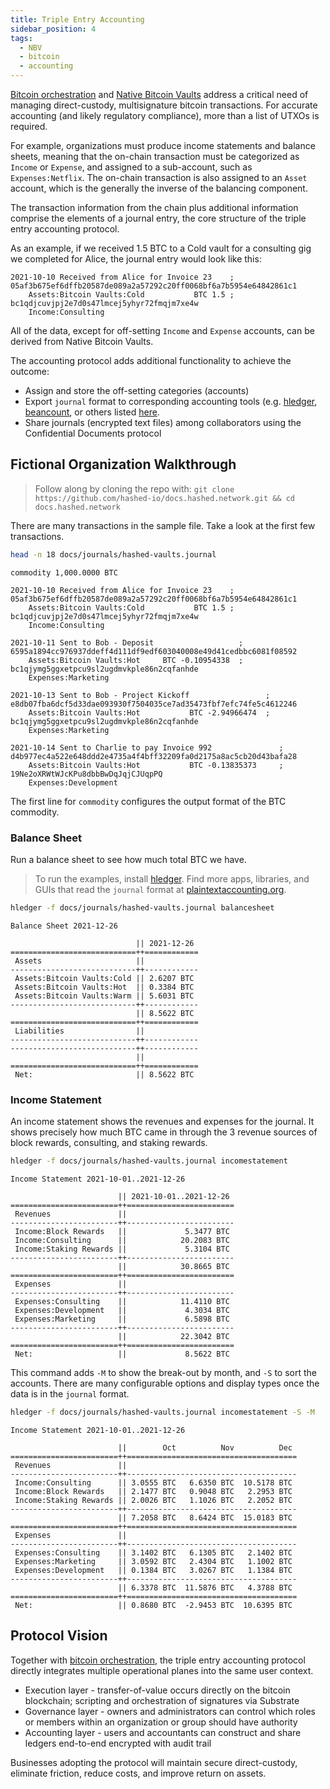 ```yaml
---
title: Triple Entry Accounting
sidebar_position: 4
tags:
  - NBV
  - bitcoin
  - accounting
---
```


<head>
  <title>Hashed Network Triple Entry Accounting</title>
  <meta charSet="utf-8" />
  <meta property="og:image" content="https://docs.hashed.network/img/monolith.png" />
  <meta property="og:description" content="Triple entry accounting protocol generates journal files from Native Bitcoin Vaults and enables vault administrators to run balance sheets and income statements" />
  <meta property="og:title" content="Hashed Network Triple Entry Accounting" />
  <meta property="og:url" content="https://docs.hashed.network/docs/accounting" />
</head>

[Bitcoin orchestration](nbv.md) and [Native Bitcoin Vaults](https://docs.hashed.network/blog/nbv-m2) address a critical need of managing direct-custody, multisignature bitcoin transactions. For accurate accounting (and likely regulatory compliance), more than a list of UTXOs is required. 

For example, organizations must produce income statements and balance sheets, meaning that the on-chain transaction must be categorized as `Income` or `Expense`, and assigned to a sub-account, such as `Expenses:Netflix`. The on-chain transaction is also assigned to an `Asset` account, which is the generally the inverse of the balancing component.

The transaction information from the chain plus additional information comprise the elements of a journal entry, the core structure of the triple entry accounting protocol. 

As an example, if we received 1.5 BTC to a Cold vault for a consulting gig we completed for Alice, the journal entry would look like this:

```journal
2021-10-10 Received from Alice for Invoice 23    ; 05af3b675ef6dffb20587de089a2a57292c20ff0068bf6a7b5954e64842861c1
    Assets:Bitcoin Vaults:Cold           BTC 1.5 ; bc1qdjcuvjpj2e7d0s47lmcej5yhyr72fmqjm7xe4w
    Income:Consulting
```

All of the data, except for off-setting `Income` and `Expense` accounts, can be derived from Native Bitcoin Vaults.

The accounting protocol adds additional functionality to achieve the outcome:
- Assign and store the off-setting categories (accounts)
- Export `journal` format to corresponding accounting tools (e.g. [hledger](https://hledger.org/install.html), [beancount](https://beancount.github.io/), or others listed [here](https://plaintextaccounting.org/#tools).
- Share journals (encrypted text files) among collaborators using the Confidential Documents protocol

## Fictional Organization Walkthrough

> Follow along by cloning the repo with: `git clone https://github.com/hashed-io/docs.hashed.network.git && cd docs.hashed.network` 

There are many transactions in the sample file. Take a look at the first few transactions.
```bash
head -n 18 docs/journals/hashed-vaults.journal
```

```journal
commodity 1,000.0000 BTC

2021-10-10 Received from Alice for Invoice 23    ; 05af3b675ef6dffb20587de089a2a57292c20ff0068bf6a7b5954e64842861c1
    Assets:Bitcoin Vaults:Cold           BTC 1.5 ; bc1qdjcuvjpj2e7d0s47lmcej5yhyr72fmqjm7xe4w
    Income:Consulting

2021-10-11 Sent to Bob - Deposit                   ; 6595a1894cc976937ddeff4d111df9edf603040008e49d41cedbbc6081f08592
    Assets:Bitcoin Vaults:Hot     BTC -0.10954338  ; bc1qjymg5ggxetpcu9sl2ugdmvkple86n2cqfanhde
    Expenses:Marketing

2021-10-13 Sent to Bob - Project Kickoff                 ; e8db07fba6dcf5d33dae093930f7504035ce7ad35473fbf7efc74fe5c4612246
    Assets:Bitcoin Vaults:Hot           BTC -2.94966474  ; bc1qjymg5ggxetpcu9sl2ugdmvkple86n2cqfanhde
    Expenses:Marketing

2021-10-14 Sent to Charlie to pay Invoice 992               ; d4b977ec4a522e648ddd2e4735a4f4bff32209fa0d2175a8ac5cb20d43bafa28
    Assets:Bitcoin Vaults:Hot           BTC -0.13835373     ; 19Ne2oXRWtWJcKPu8dbbBwDqJqjCJUqpPQ
    Expenses:Development

```

The first line for `commodity` configures the output format of the BTC commodity.

### Balance Sheet
Run a balance sheet to see how much total BTC we have. 

> To run the examples, install [hledger](https://hledger.org/install.html). Find more apps, libraries, and GUIs that read the `journal` format at [plaintextaccounting.org](https://plaintextaccounting.org/).

```bash
hledger -f docs/journals/hashed-vaults.journal balancesheet
```

```
Balance Sheet 2021-12-26

                            || 2021-12-26 
============================++============
 Assets                     ||            
----------------------------++------------
 Assets:Bitcoin Vaults:Cold || 2.6207 BTC 
 Assets:Bitcoin Vaults:Hot  || 0.3384 BTC 
 Assets:Bitcoin Vaults:Warm || 5.6031 BTC 
----------------------------++------------
                            || 8.5622 BTC 
============================++============
 Liabilities                ||            
----------------------------++------------
----------------------------++------------
                            ||            
============================++============
 Net:                       || 8.5622 BTC 
```

### Income Statement
An income statement shows the revenues and expenses for the journal. It shows precisely how much BTC came in through the 3 revenue sources of block rewards, consulting, and staking rewards.

```bash
hledger -f docs/journals/hashed-vaults.journal incomestatement
```

```
Income Statement 2021-10-01..2021-12-26

                        || 2021-10-01..2021-12-26 
========================++========================
 Revenues               ||                        
------------------------++------------------------
 Income:Block Rewards   ||             5.3477 BTC 
 Income:Consulting      ||            20.2083 BTC 
 Income:Staking Rewards ||             5.3104 BTC 
------------------------++------------------------
                        ||            30.8665 BTC 
========================++========================
 Expenses               ||                        
------------------------++------------------------
 Expenses:Consulting    ||            11.4110 BTC 
 Expenses:Development   ||             4.3034 BTC 
 Expenses:Marketing     ||             6.5898 BTC 
------------------------++------------------------
                        ||            22.3042 BTC 
========================++========================
 Net:                   ||             8.5622 BTC 

```

This command adds `-M` to show the break-out by month, and `-S` to sort the accounts. There are many configurable options and display types once the data is in the `journal` format.

```bash
hledger -f docs/journals/hashed-vaults.journal incomestatement -S -M
```

```
Income Statement 2021-10-01..2021-12-26

                        ||        Oct          Nov          Dec 
========================++======================================
 Revenues               ||                                      
------------------------++--------------------------------------
 Income:Consulting      || 3.0555 BTC   6.6350 BTC  10.5178 BTC 
 Income:Block Rewards   || 2.1477 BTC   0.9048 BTC   2.2953 BTC 
 Income:Staking Rewards || 2.0026 BTC   1.1026 BTC   2.2052 BTC 
------------------------++--------------------------------------
                        || 7.2058 BTC   8.6424 BTC  15.0183 BTC 
========================++======================================
 Expenses               ||                                      
------------------------++--------------------------------------
 Expenses:Consulting    || 3.1402 BTC   6.1305 BTC   2.1402 BTC 
 Expenses:Marketing     || 3.0592 BTC   2.4304 BTC   1.1002 BTC 
 Expenses:Development   || 0.1384 BTC   3.0267 BTC   1.1384 BTC 
------------------------++--------------------------------------
                        || 6.3378 BTC  11.5876 BTC   4.3788 BTC 
========================++======================================
 Net:                   || 0.8680 BTC  -2.9453 BTC  10.6395 BTC 

```

## Protocol Vision

Together with [bitcoin orchestration](nbv.md), the triple entry accounting protocol directly integrates multiple operational planes into the same user context. 

- Execution layer - transfer-of-value occurs directly on the bitcoin blockchain; scripting and orchestration of signatures via Substrate
- Governance layer - owners and administrators can control which roles or members within an organization or group should have authority
- Accounting layer - users and accountants can construct and share ledgers end-to-end encrypted with audit trail

Businesses adopting the protocol will maintain secure direct-custody, eliminate friction, reduce costs, and improve return on assets.